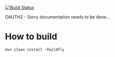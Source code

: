 [![Build Status](https://travis-ci.org/adorsys/oauth.svg?branch=master)](https://travis-ci.org/adorsys/oauth)

OAUTH2 - Sorry documentation needs to be done...

# How to build

    mvn clean install -Pwildfly
